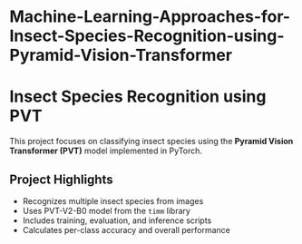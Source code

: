 # Machine-Learning-Approaches-for-Insect-Species-Recognition-using-Pyramid-Vision-Transformer

# Insect Species Recognition using PVT

This project focuses on classifying insect species using the **Pyramid Vision Transformer (PVT)** model implemented in PyTorch.

## Project Highlights
- Recognizes multiple insect species from images
- Uses PVT-V2-B0 model from the `timm` library
- Includes training, evaluation, and inference scripts
- Calculates per-class accuracy and overall performance
